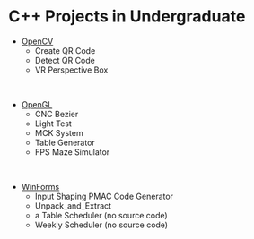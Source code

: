 # C++ Projects in Undergraduate

- [OpenCV](./repos/OpenCV/README.md)
  - Create QR Code
  - Detect QR Code
  - VR Perspective Box
<br>

- [OpenGL](./repos/OpenGL/README.md)
  - CNC Bezier
  - Light Test
  - MCK System
  - Table Generator
  - FPS Maze Simulator
<br>
  
- [WinForms](./repos/WinForms/README.md)
  - Input Shaping PMAC Code Generator
  - Unpack_and_Extract
  - a Table Scheduler (no source code)
  - Weekly Scheduler (no source code)